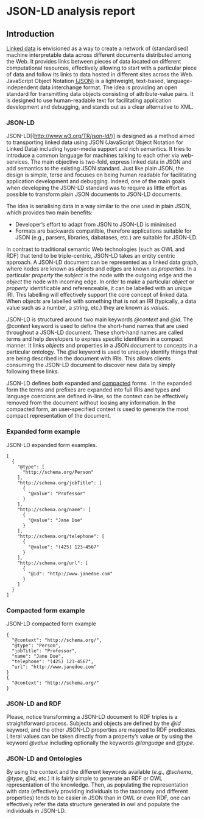 # JSON-LD analysis report
## Introduction

[Linked data](http://www.w3.org/DesignIssues/LinkedData.html) is envisioned as a way to create a network of (standardised) machine interpretable	data across different documents distributed among the Web. It provides links between pieces of data located on different computational resources, effectively allowing to start with a particular piece of data and follow its links to data hosted in different sites across the Web.
JavaScript Object Notation [(JSON)](http://www.ietf.org/rfc/rfc4627.txt) is a lightweight, text-based, language-independent data interchange format. The idea is providing an open standard for transmitting data objects consisting of attribute-value pairs. It is designed to use human-readable text for facilitating application development and debugging, and stands out as a clear alternative to XML.
### JSON-LD
JSON-LD[(http://www.w3.org/TR/json-ld/)] is designed as a method aimed to transporting linked data using JSON (JavaScript Object Notation for Linked Data) including hyper-media support and rich semantics. It tries to introduce a common language for machines talking to each other via web-services. The main objective is two-fold, express linked data in JSON and add semantics to the existing JSON standard. Just like plain JSON, the design is simple, terse and focuses on being human readable for facilitating application development and debugging. Indeed, one of the main goals when developing the JSON-LD standard was to require as little effort as possible to transform plain JSON documents to JSON-LD documents.

The idea is serialising data in a way similar to the one used in plain JSON, which provides two main benefits:
- Developer’s effort to adapt from JSON to JSON-LD is minimised
- Formats are backwards compatible, therefore applications suitable for JSON (e.g., parsers, libraries, dabatases, etc.) are suitable for JSON-LD.

In contrast to traditional semantic Web technologies (such as OWL and RDF) that tend to be triple-centric, JSON-LD takes an entity centric approach. A JSON-LD document can be represented as a linked data graph, where nodes are known as _objects_ and edges are known as _properties_. In a particular _property_ the _subject_ is the node with the outgoing edge and the _object_ the node with incoming edge. In order to make a particular _object_ or _property_ identificable and referenceable, it can be labelled with an unique IRI. This labelling will effectively support the core concept of linked data. When _objects_ are labelled with something that is not an IRI (typically, a data value such as a number, a string, etc.) they are known as _values_.

JSON-LD is structured around two main keywords _@context_ and _@id_. The _@context_ keyword is used to define the short-hand names that are used throughout a JSON-LD document. These short-hand names are called terms and help developers to express specific identifiers in a compact manner. It links _objects_ and properties in a JSON document to concepts in a particular ontology. The _@id_ keyword is used to uniquely identify things that are being described in the document with IRIs. This allows clients consuming the JSON-LD document to discover new data by simply following these links.

JSON-LD defines both expanded and [compacted](http://www.w3.org/TR/json-ld/#compacted-document-form) forms . In the expanded form the terms and prefixes are expanded into full IRIs and types and language coercions are defined in-line, so the context can be effectively removed from the document without loosing any information. In the compacted form, an user-specified context is used to generate the most compact representation of the document.
### Expanded form example
JSON-LD expanded form examples.
```
[
  {
    "@type": [
      "http://schema.org/Person"
    ],
    "http://schema.org/jobTitle": [
      {
        "@value": "Professor"
      }
    ],
    "http://schema.org/name": [
      {
        "@value": "Jane Doe"
      }
    ],
    "http://schema.org/telephone": [
      {
        "@value": "(425) 123-4567"
      }
    ],
    "http://schema.org/url": [
      {
        "@id": "http://www.janedoe.com"
      }
    ]
  }
]
```
### Compacted form example
JSON-LD compacted form example
```
{
  "@context": "http://schema.org/",
  "@type": "Person",
  "jobTitle": "Professor",
  "name": "Jane Doe",
  "telephone": "(425) 123-4567",
  "url": "http://www.janedoe.com"
}
{
  "@context": "http://schema.org/"
}
```
### JSON-LD and RDF
Please, notice transforming a JSON-LD document to RDF triples is a straightforward process. Subjects and objects are defined by the _@id_ keyword, and the other JSON-LD properties are mapped to RDF predicates. Literal values can be taken directly from a property’s value or by using the keyword _@value_ including optionally the keywords _@language_ and _@type_.

### JSON-LD and Ontologies
By using the context and the different keywords available (_e.g.,_ _@schema_, _@type_, _@id_, etc.) it is fairly simple to generate an RDF or OWL representation of the knowledge. Then, as populating the representation with data (effectively providing individuals to the taxonomy and different properties) tends to be easier in JSON than in OWL or even RDF, one can effectively refer the data structure generated in owl and populate the individuals in JSON-LD.
